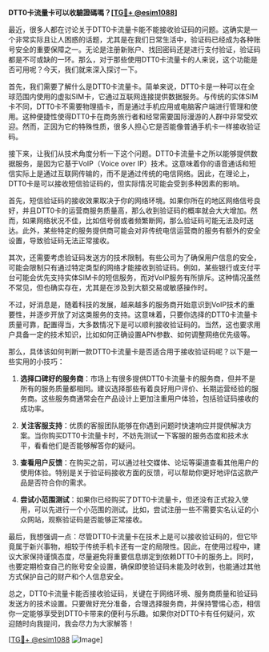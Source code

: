 **DTT0卡流量卡可以收驗證碼嗎？[[TG💪+ @esim1088](https://t.me/s/esim1088)]**

最近，很多人都在讨论关于DTT0卡流量卡能不能接收验证码的问题。这确实是一个非常实际且让人困惑的话题，尤其是在我们日常生活中，验证码已经成为各种账号安全的重要保障之一。无论是注册新账户、找回密码还是进行支付验证，验证码都是不可或缺的一环。那么，对于那些使用DTT0卡流量卡的人来说，这个功能是否可用呢？今天，我们就来深入探讨一下。

首先，我们需要了解什么是DTT0卡流量卡。简单来说，DTT0卡是一种可以在全球范围内使用的虚拟SIM卡，它通过互联网连接提供数据服务。与传统的实体SIM卡不同，DTT0卡不需要物理插卡，而是通过手机应用或电脑客户端进行管理和使用。这种便捷性使得DTT0卡在商务旅行者和经常需要国际漫游的人群中非常受欢迎。然而，正因为它的特殊性质，很多人担心它是否能像普通手机卡一样接收验证码。

接下来，让我们从技术角度分析一下这个问题。DTT0卡流量卡之所以能够提供数据服务，是因为它基于VoIP（Voice over IP）技术。这意味着你的语音通话和短信实际上是通过互联网传输的，而不是通过传统的电信网络。因此，在理论上，DTT0卡是可以接收短信验证码的，但实际情况可能会受到多种因素的影响。

首先，短信验证码的接收效果取决于你的网络环境。如果你所在的地区网络信号良好，并且DTT0卡的运营商服务质量高，那么收到验证码的概率就会大大增加。然而，如果网络状况不佳，比如信号弱或者频繁断网，那么验证码可能无法及时送达。此外，某些特定的服务提供商可能会对非传统电信运营商的服务有额外的安全设置，导致验证码无法正常接收。

其次，还需要考虑验证码发送方的技术限制。有些公司为了确保用户信息的安全，可能会限制只有通过特定类型的网络才能接收到验证码。例如，某些银行或支付平台可能会优先支持实体SIM卡的短信服务，而对VoIP服务有所排斥。这种情况虽然不常见，但也确实存在，尤其是在涉及到大额交易或敏感操作时。

不过，好消息是，随着科技的发展，越来越多的服务商开始意识到VoIP技术的重要性，并逐步开放了对这类服务的支持。这意味着，只要你选择的DTT0卡流量卡质量可靠，配置得当，大多数情况下是可以顺利接收验证码的。当然，这也要求用户具备一定的技术知识，比如如何正确设置APN参数、如何调整网络优先级等。

那么，具体该如何判断一款DTT0卡流量卡是否适合用于接收验证码呢？以下是一些实用的小技巧：

1. **选择口碑好的服务商**：市场上有很多提供DTT0卡流量卡的服务商，但并不是所有的服务质量都相同。建议选择那些有着良好用户评价、长期运营经验的服务商。这些服务商通常会在产品设计上更加注重用户体验，包括验证码接收的成功率。

2. **关注客服支持**：优质的客服团队能够在你遇到问题时快速响应并提供解决方案。当你购买DTT0卡流量卡时，不妨先测试一下客服的服务态度和技术水平，看看他们是否能够解答你的疑问。

3. **查看用户反馈**：在购买之前，可以通过社交媒体、论坛等渠道查看其他用户的使用体验。特别是关于验证码接收方面的反馈，可以帮助你更好地评估这款产品是否符合你的需求。

4. **尝试小范围测试**：如果你已经购买了DTT0卡流量卡，但还没有正式投入使用，可以先进行一个小范围的测试。比如，尝试注册一些不需要实名认证的小众网站，观察验证码是否能够正常接收。

最后，我想强调一点：尽管DTT0卡流量卡在技术上是可以接收验证码的，但它毕竟属于新兴事物，相较于传统手机卡还有一定的局限性。因此，在使用过程中，建议大家保持谨慎态度，尽量避免将重要信息绑定到依赖DTT0卡的服务上。同时，也要定期检查自己的账号安全设置，确保即使验证码未能及时收到，也能通过其他方式保护自己的财产和个人信息安全。

总之，DTT0卡流量卡能否接收验证码，关键在于网络环境、服务商质量和验证码发送方的技术设置。只要做好充分准备，合理选择服务商，并保持警惕心态，相信你一定能够享受到DTT0卡带来的便利与乐趣。如果你对DTT0卡有任何疑问，欢迎随时向我提问，我会尽力为大家解答！

[[TG💪+ @esim1088](https://t.me/s/esim1088) ![Image](https://i.postimg.cc/4NQfJmqS/Snipaste-2025-05-13-00-14-12.png)]